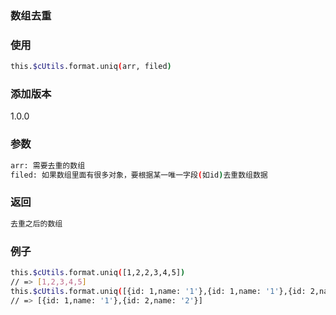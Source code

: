 ### 数组去重

### 使用
```bash
this.$cUtils.format.uniq(arr, filed)
```

### 添加版本
1.0.0

### 参数
```bash
arr: 需要去重的数组
filed: 如果数组里面有很多对象，要根据某一唯一字段(如id)去重数组数据
```

### 返回
```bash
去重之后的数组
```

### 例子
```bash
this.$cUtils.format.uniq([1,2,2,3,4,5])
// => [1,2,3,4,5]
this.$cUtils.format.uniq([{id: 1,name: '1'},{id: 1,name: '1'},{id: 2,name: '2'},{id: 2,name: '2'}],'id')
// => [{id: 1,name: '1'},{id: 2,name: '2'}]
```
